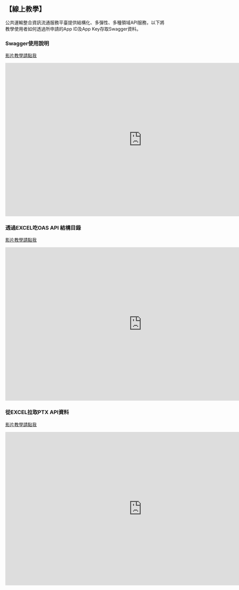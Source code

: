 ## 【線上教學】

公共運輸整合資訊流通服務平臺提供結構化、多彈性、多種領域API服務，以下將教學使用者如何透過所申請的App ID及App Key存取Swagger資料。

### Swagger使用說明

[影片教學請點我](https://youtu.be/hDTEJAxW0Rs)

<iframe width="854" height="480" src="https://youtu.be/hDTEJAxW0Rs" frameborder="0" gesture="media" allowfullscreen></iframe>

### 透過EXCEL吃OAS API 結構目錄

[影片教學請點我](https://goo.gl/yYoYmm)
<iframe width="854" height="480" src="https://goo.gl/yYoYmm" frameborder="0" gesture="media" allowfullscreen></iframe>


### 從EXCEL拉取PTX API資料

[影片教學請點我](https://goo.gl/J6EV52)
<iframe width="854" height="480" src="https://goo.gl/J6EV52" frameborder="0" gesture="media" allowfullscreen></iframe>



